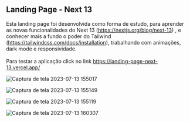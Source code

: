 

## Landing Page - Next 13

Esta landing page foi desenvolvida como forma de estudo, para aprender as novas funcionalidades do Next 13 (https://nextjs.org/blog/next-13) ,
e conhecer mais a fundo o poder do Tailwind (https://tailwindcss.com/docs/installation), trabalhando com animações, dark mode e responsividade.<br/><br/>
Para testar a aplicação click no link https://landing-page-next-13.vercel.app/



![Captura de tela 2023-07-13 155017](https://github.com/juniorflp/Landing-page-next-13/assets/100806337/e1055d4b-b6a2-4dd0-b9c1-6abe18488775)

![Captura de tela 2023-07-13 155149](https://github.com/juniorflp/Landing-page-next-13/assets/100806337/0a8d9e9a-b5e8-4d9c-a543-4793d2f8edbe)

![Captura de tela 2023-07-13 155119](https://github.com/juniorflp/Landing-page-next-13/assets/100806337/7a63867d-399d-464e-8d1b-869abb703403)


![Captura de tela 2023-07-13 160307](https://github.com/juniorflp/Landing-page-next-13/assets/100806337/22242396-2dd5-494a-ac2a-697ec9852eb0)
